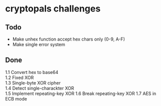 # cryptopals challenges 

## Todo
* Make unhex function accept hex chars only (0-9, A-F)
* Make single error system

## Done
1.1 Convert hex to base64   
1.2 Fixed XOR  
1.3 Single-byte XOR cipher  
1.4 Detect single-charackter XOR  
1.5 Implement repeating-key XOR
1.6 Break repeating-key XOR
1.7 AES in ECB mode

